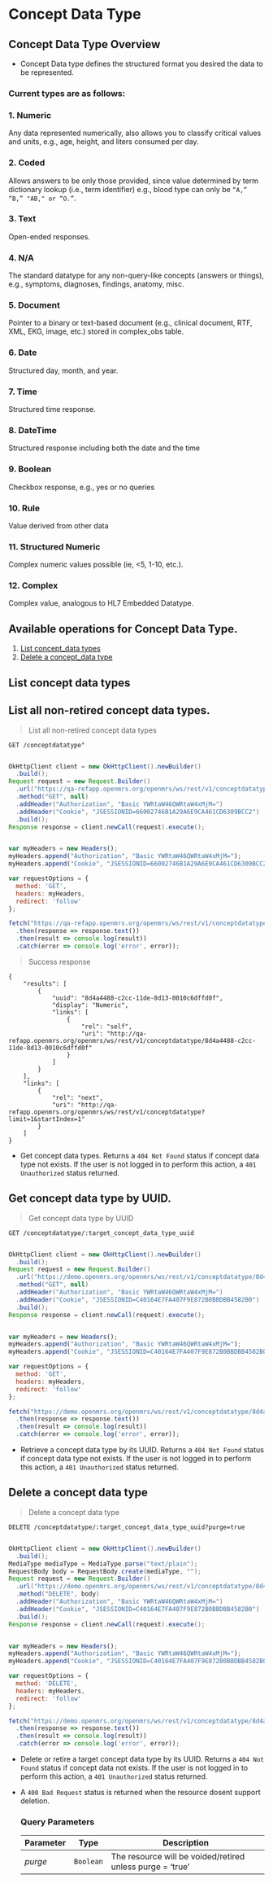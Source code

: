 # Concept Data Type

## Concept Data Type Overview

* Concept Data type defines the structured format you desired the data to be represented.

### Current types are as follows:
    
### 1. Numeric 
Any data represented numerically, also allows you to classify critical values and units, e.g., age, height, and liters consumed per day.

### 2. Coded 
Allows answers to be only those provided, since value determined by term dictionary lookup (i.e., term identifier) e.g., blood type can only be `“A,” “B,” "AB," or “O.”`.
    
### 3. Text
Open-ended responses.
    
### 4. N/A 
The standard datatype for any non-query-like concepts (answers or things), e.g., symptoms, diagnoses, findings, anatomy, misc.

### 5. Document
Pointer to a binary or text-based document (e.g., clinical document, RTF, XML, EKG, image, etc.) stored in complex_obs table.
 
### 6. Date 
Structured day, month, and year.

### 7. Time 
Structured time response.

### 8. DateTime 
Structured response including both the date and the time

### 9. Boolean 
Checkbox response, e.g., yes or no queries

### 10. Rule
Value derived from other data
 
### 11. Structured Numeric
Complex numeric values possible (ie, <5, 1-10, etc.).

### 12. Complex
Complex value, analogous to HL7 Embedded Datatype.


## Available operations for Concept Data Type. 

1. [List concept_data types](#list-concept-data-types)
4. [Delete a concept_data type](#delete-a-concept_data-type)


## List concept data types

## List all non-retired concept data types.

> List all non-retired concept data types

```shell
GET /conceptdatatype"
```    

```java

OkHttpClient client = new OkHttpClient().newBuilder()
  .build();
Request request = new Request.Builder()
  .url("https://qa-refapp.openmrs.org/openmrs/ws/rest/v1/conceptdatatype?limit=1")
  .method("GET", null)
  .addHeader("Authorization", "Basic YWRtaW46QWRtaW4xMjM=")
  .addHeader("Cookie", "JSESSIONID=66002746B1A29A6E9CA461CD6309BCC2")
  .build();
Response response = client.newCall(request).execute();

```

```javascript

var myHeaders = new Headers();
myHeaders.append("Authorization", "Basic YWRtaW46QWRtaW4xMjM=");
myHeaders.append("Cookie", "JSESSIONID=66002746B1A29A6E9CA461CD6309BCC2");

var requestOptions = {
  method: 'GET',
  headers: myHeaders,
  redirect: 'follow'
};

fetch("https://qa-refapp.openmrs.org/openmrs/ws/rest/v1/conceptdatatype?limit=1", requestOptions)
  .then(response => response.text())
  .then(result => console.log(result))
  .catch(error => console.log('error', error));

```

> Success response

```response
{
    "results": [
        {
            "uuid": "8d4a4488-c2cc-11de-8d13-0010c6dffd0f",
            "display": "Numeric",
            "links": [
                {
                    "rel": "self",
                    "uri": "http://qa-refapp.openmrs.org/openmrs/ws/rest/v1/conceptdatatype/8d4a4488-c2cc-11de-8d13-0010c6dffd0f"
                }
            ]
        }
    ],
    "links": [
        {
            "rel": "next",
            "uri": "http://qa-refapp.openmrs.org/openmrs/ws/rest/v1/conceptdatatype?limit=1&startIndex=1"
        }
    ]
}
```
*  Get concept data types. Returns a `404 Not Found` status if concept data type not exists. 
    If the user is not logged in to perform this action, a `401 Unauthorized` status returned. 

    
## Get concept data type by UUID.

> Get concept data type by UUID

```shell
GET /conceptdatatype/:target_concept_data_type_uuid
```
```java

OkHttpClient client = new OkHttpClient().newBuilder()
  .build();
Request request = new Request.Builder()
  .url("https://demo.openmrs.org/openmrs/ws/rest/v1/conceptdatatype/8d4a4488-c2cc-11de-8d13-0010c6dffd0f")
  .method("GET", null)
  .addHeader("Authorization", "Basic YWRtaW46QWRtaW4xMjM=")
  .addHeader("Cookie", "JSESSIONID=C40164E7FA407F9E872B0BBDBB4582B0")
  .build();
Response response = client.newCall(request).execute();

```

```javascript

var myHeaders = new Headers();
myHeaders.append("Authorization", "Basic YWRtaW46QWRtaW4xMjM=");
myHeaders.append("Cookie", "JSESSIONID=C40164E7FA407F9E872B0BBDBB4582B0");

var requestOptions = {
  method: 'GET',
  headers: myHeaders,
  redirect: 'follow'
};

fetch("https://demo.openmrs.org/openmrs/ws/rest/v1/conceptdatatype/8d4a4488-c2cc-11de-8d13-0010c6dffd0f", requestOptions)
  .then(response => response.text())
  .then(result => console.log(result))
  .catch(error => console.log('error', error));

```

 * Retrieve a concept data type by its UUID. Returns a `404 Not Found` status if concept data type not exists. If the user is not logged in to perform this action, a `401 Unauthorized` status returned.
    
    
## Delete a concept data type

> Delete a concept data type

```shell
DELETE /conceptdatatype/:target_concept_data_type_uuid?purge=true
```

```java

OkHttpClient client = new OkHttpClient().newBuilder()
  .build();
MediaType mediaType = MediaType.parse("text/plain");
RequestBody body = RequestBody.create(mediaType, "");
Request request = new Request.Builder()
  .url("https://demo.openmrs.org/openmrs/ws/rest/v1/conceptdatatype/8d4a4488-c2cc-11de-8d13-0010c6dffd0f?purge=true")
  .method("DELETE", body)
  .addHeader("Authorization", "Basic YWRtaW46QWRtaW4xMjM=")
  .addHeader("Cookie", "JSESSIONID=C40164E7FA407F9E872B0BBDBB4582B0")
  .build();
Response response = client.newCall(request).execute();

```

```javascript

var myHeaders = new Headers();
myHeaders.append("Authorization", "Basic YWRtaW46QWRtaW4xMjM=");
myHeaders.append("Cookie", "JSESSIONID=C40164E7FA407F9E872B0BBDBB4582B0");

var requestOptions = {
  method: 'DELETE',
  headers: myHeaders,
  redirect: 'follow'
};

fetch("https://demo.openmrs.org/openmrs/ws/rest/v1/conceptdatatype/8d4a4488-c2cc-11de-8d13-0010c6dffd0f?purge=true", requestOptions)
  .then(response => response.text())
  .then(result => console.log(result))
  .catch(error => console.log('error', error));

```

* Delete or retire a target concept data type by its UUID. Returns a `404 Not Found` 
  status if concept data not exists. If the user is not logged in to perform this action, 
  a `401 Unauthorized` status returned.
* A `400 Bad Request` status is returned when the resource dosent support deletion. 

    ### Query Parameters

    Parameter | Type | Description
    --- | --- | ---
    *purge* | `Boolean` | The resource will be voided/retired unless purge = ‘true’


